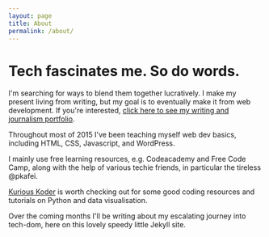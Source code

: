 ```yaml
---
layout: page
title: About
permalink: /about/
---
```


# Tech fascinates me. So do words. 

I'm searching for ways to blend them together lucratively. I make my present living from writing, but my goal is to eventually make it from web development. If you're interested, [click here to see my writing and journalism portfolio](http://samanthanorth.com).

Throughout most of 2015 I've been teaching myself web dev basics, including HTML, CSS, Javascript, and WordPress. 

I mainly use free learning resources, e.g. Codeacademy and Free Code Camp, along with the help of various techie friends, in particular the tireless @pkafei.

[Kurious Koder](http://kuriouskoder.com) is worth checking out for some good coding resources and tutorials on Python and data visualisation. 

Over the coming months I'll be writing about my escalating journey into tech-dom, here on this lovely speedy little Jekyll site. 




